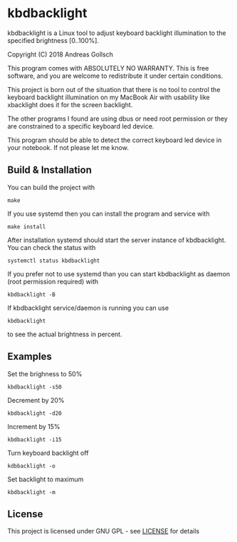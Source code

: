 # kbdbacklight
kbdbacklight is a Linux tool to adjust keyboard backlight illumination to the
specified brightness [0..100%].

Copyright (C) 2018 Andreas Gollsch

This program comes with ABSOLUTELY NO WARRANTY.
This is free software, and you are welcome to redistribute it under certain
conditions.

This project is born out of the situation that there is no tool to control the
keyboard backlight illumination on my MacBook Air with usability like
xbacklight does it for the screen backlight.

The other programs I found are using dbus or need root permission or they are
constrained to a specific keyboard led device.

This program should be able to detect the correct keyboard led device in your
notebook. If not please let me know.

## Build & Installation
You can build the project with
```
make
```
If you use systemd then you can install the program and service with
```
make install
```
After installation systemd should start the server instance of kbdbacklight.
You can check the status with
```
systemctl status kbdbacklight
```
If you prefer not to use systemd than you can start kbdbacklight as daemon
(root permission required) with
```
kbdbacklight -B
```

If kbdbacklight service/daemon is running you can use
```
kbdbacklight
```
to see the actual brightness in percent.

## Examples
Set the brighness to 50%
```
kbdbacklight -s50
```
Decrement by 20%
```
kbdbacklight -d20
```
Increment by 15%
```
kbdbacklight -i15
```
Turn keyboard backlight off
```
kdbbacklight -o
```
Set backlight to maximum
```
kbdbacklight -m
```
## License
This project is licensed under GNU GPL - see [LICENSE](LICENSE) for
details
